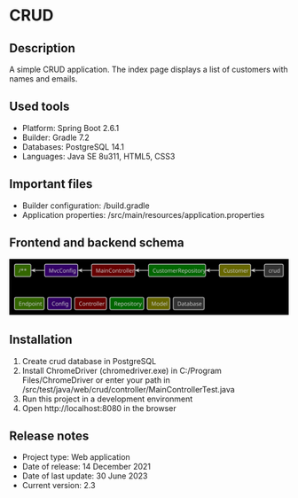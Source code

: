 # CRUD

## Description
A simple CRUD application. The index page displays a list of customers with names and emails.

## Used tools
* Platform: Spring Boot 2.6.1
* Builder: Gradle 7.2
* Databases: PostgreSQL 14.1
* Languages: Java SE 8u311, HTML5, CSS3

## Important files
* Builder configuration: /build.gradle
* Application properties: /src/main/resources/application.properties

## Frontend and backend schema
![Relationships of elements](readme/front-back-schema.svg)

## Installation
1. Create crud database in PostgreSQL
2. Install ChromeDriver (chromedriver.exe) in C:/Program Files/ChromeDriver or enter your path
in /src/test/java/web/crud/controller/MainControllerTest.java
3. Run this project in a development environment
4. Open http://localhost:8080 in the browser

## Release notes
* Project type: Web application
* Date of release: 14 December 2021
* Date of last update: 30 June 2023
* Current version: 2.3
